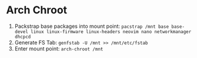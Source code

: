 # Arch Chroot

1. Packstrap base packages into mount point: `pacstrap /mnt base base-devel linux linux-firmware linux-headers neovim nano networkmanager dhcpcd`
2. Generate FS Tab: `genfstab -U /mnt >> /mnt/etc/fstab`
3. Enter mount point: `arch-chroot /mnt`